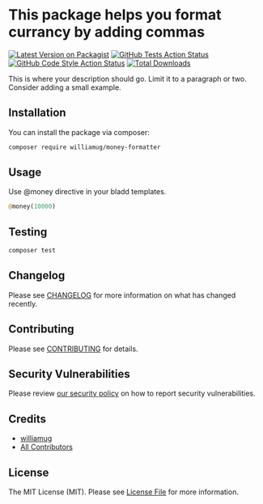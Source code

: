 # This package helps you format currancy by adding commas

[![Latest Version on Packagist](https://img.shields.io/packagist/v/williamug/money-formatter.svg?style=flat-square)](https://packagist.org/packages/williamug/money-formatter)
[![GitHub Tests Action Status](https://img.shields.io/github/workflow/status/williamug/money-formatter/run-tests?label=tests)](https://github.com/williamug/money-formatter/actions?query=workflow%3Arun-tests+branch%3Amain)
[![GitHub Code Style Action Status](https://img.shields.io/github/workflow/status/williamug/money-formatter/Check%20&%20fix%20styling?label=code%20style)](https://github.com/williamug/money-formatter/actions?query=workflow%3A"Check+%26+fix+styling"+branch%3Amain)
[![Total Downloads](https://img.shields.io/packagist/dt/williamug/money-formatter.svg?style=flat-square)](https://packagist.org/packages/williamug/money-formatter)

This is where your description should go. Limit it to a paragraph or two. Consider adding a small example.

## Installation

You can install the package via composer:

```bash
composer require williamug/money-formatter
```

## Usage

Use @money directive in your bladd templates.

```php
@money(10000)
```

## Testing

```bash
composer test
```

## Changelog

Please see [CHANGELOG](CHANGELOG.md) for more information on what has changed recently.

## Contributing

Please see [CONTRIBUTING](https://github.com/spatie/.github/blob/main/CONTRIBUTING.md) for details.

## Security Vulnerabilities

Please review [our security policy](../../security/policy) on how to report security vulnerabilities.

## Credits

-   [williamug](https://github.com/Williamug)
-   [All Contributors](../../contributors)

## License

The MIT License (MIT). Please see [License File](LICENSE.md) for more information.
